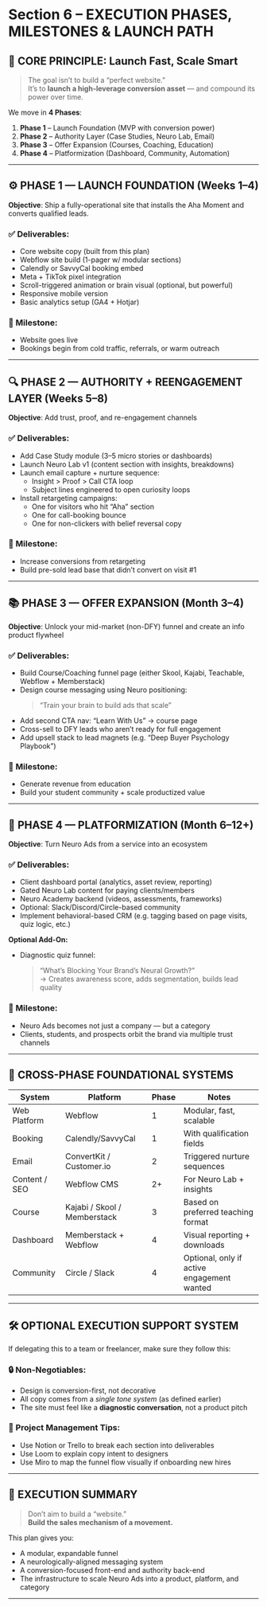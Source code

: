 # Section 6 – EXECUTION PHASES, MILESTONES & LAUNCH PATH

## 🧭 CORE PRINCIPLE: Launch Fast, Scale Smart

> The goal isn’t to build a “perfect website.”  
> It’s to **launch a high-leverage conversion asset** — and compound its power over time.

We move in **4 Phases**:
1. **Phase 1** – Launch Foundation (MVP with conversion power)
2. **Phase 2** – Authority Layer (Case Studies, Neuro Lab, Email)
3. **Phase 3** – Offer Expansion (Courses, Coaching, Education)
4. **Phase 4** – Platformization (Dashboard, Community, Automation)

---

## ⚙️ PHASE 1 — LAUNCH FOUNDATION (Weeks 1–4)

**Objective**: Ship a fully-operational site that installs the Aha Moment and converts qualified leads.

### ✅ Deliverables:
- Core website copy (built from this plan)
- Webflow site build (1-pager w/ modular sections)
- Calendly or SavvyCal booking embed
- Meta + TikTok pixel integration
- Scroll-triggered animation or brain visual (optional, but powerful)
- Responsive mobile version
- Basic analytics setup (GA4 + Hotjar)

### 🎯 Milestone:
- Website goes live
- Bookings begin from cold traffic, referrals, or warm outreach

---

## 🔍 PHASE 2 — AUTHORITY + REENGAGEMENT LAYER (Weeks 5–8)

**Objective**: Add trust, proof, and re-engagement channels

### ✅ Deliverables:
- Add Case Study module (3–5 micro stories or dashboards)
- Launch Neuro Lab v1 (content section with insights, breakdowns)
- Launch email capture + nurture sequence:
  - Insight > Proof > Call CTA loop
  - Subject lines engineered to open curiosity loops
- Install retargeting campaigns:
  - One for visitors who hit “Aha” section
  - One for call-booking bounce
  - One for non-clickers with belief reversal copy

### 🎯 Milestone:
- Increase conversions from retargeting
- Build pre-sold lead base that didn’t convert on visit #1

---

## 📚 PHASE 3 — OFFER EXPANSION (Month 3–4)

**Objective**: Unlock your mid-market (non-DFY) funnel and create an info product flywheel

### ✅ Deliverables:
- Build Course/Coaching funnel page (either Skool, Kajabi, Teachable, Webflow + Memberstack)
- Design course messaging using Neuro positioning:
  > “Train your brain to build ads that scale”
- Add second CTA nav: “Learn With Us” → course page
- Cross-sell to DFY leads who aren’t ready for full engagement
- Add upsell stack to lead magnets (e.g. “Deep Buyer Psychology Playbook”)

### 🎯 Milestone:
- Generate revenue from education
- Build your student community + scale productized value

---

## 🧠 PHASE 4 — PLATFORMIZATION (Month 6–12+)

**Objective**: Turn Neuro Ads from a service into an ecosystem

### ✅ Deliverables:
- Client dashboard portal (analytics, asset review, reporting)
- Gated Neuro Lab content for paying clients/members
- Neuro Academy backend (videos, assessments, frameworks)
- Optional: Slack/Discord/Circle-based community
- Implement behavioral-based CRM (e.g. tagging based on page visits, quiz logic, etc.)

**Optional Add-On:**  
- Diagnostic quiz funnel:  
  > “What’s Blocking Your Brand’s Neural Growth?”  
  → Creates awareness score, adds segmentation, builds lead quality

### 🎯 Milestone:
- Neuro Ads becomes not just a company — but a category  
- Clients, students, and prospects orbit the brand via multiple trust channels

---

## 🧩 CROSS-PHASE FOUNDATIONAL SYSTEMS

| System | Platform | Phase | Notes |
|--------|----------|-------|-------|
| Web Platform | Webflow | 1 | Modular, fast, scalable |
| Booking | Calendly/SavvyCal | 1 | With qualification fields |
| Email | ConvertKit / Customer.io | 2 | Triggered nurture sequences |
| Content / SEO | Webflow CMS | 2+ | For Neuro Lab + insights |
| Course | Kajabi / Skool / Memberstack | 3 | Based on preferred teaching format |
| Dashboard | Memberstack + Webflow | 4 | Visual reporting + downloads |
| Community | Circle / Slack | 4 | Optional, only if active engagement wanted |

---

## 🛠️ OPTIONAL EXECUTION SUPPORT SYSTEM

If delegating this to a team or freelancer, make sure they follow this:

### 🔒 Non-Negotiables:
- Design is conversion-first, not decorative
- All copy comes from a *single tone system* (as defined earlier)
- The site must feel like a **diagnostic conversation**, not a product pitch

### 📂 Project Management Tips:
- Use Notion or Trello to break each section into deliverables
- Use Loom to explain copy intent to designers
- Use Miro to map the funnel flow visually if onboarding new hires

---

## 🚀 EXECUTION SUMMARY

> Don’t aim to build a “website.”  
> **Build the sales mechanism of a movement.**

This plan gives you:

- A modular, expandable funnel
- A neurologically-aligned messaging system
- A conversion-focused front-end and authority back-end
- The infrastructure to scale Neuro Ads into a product, platform, and category

---
